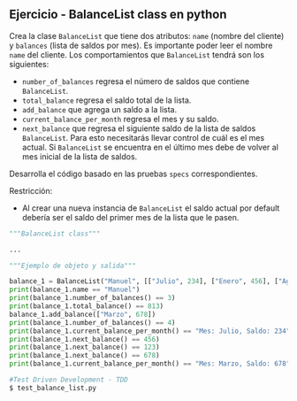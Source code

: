 ## Ejercicio - BalanceList class en python

Crea la clase `BalanceList` que tiene dos atributos: `name` (nombre del cliente) y `balances` (lista de saldos por mes). Es importante poder leer el nombre `name` del cliente. Los comportamientos que `BalanceList` tendrá son los siguientes:

- `number_of_balances` regresa el número de saldos que contiene `BalanceList`.
- `total_balance` regresa el saldo total de la lista.
- `add_balance` que agrega un saldo a la lista.
- `current_balance_per_month` regresa el mes y su saldo.
- `next_balance` que regresa el siguiente saldo de la lista de saldos `BalanceList`. Para esto necesitarás llevar control de cuál es el mes actual. Si `BalanceList` se encuentra en el último mes debe de volver al mes inicial de la lista de saldos.

Desarrolla el código basado en las pruebas `specs` correspondientes.

Restricción: 

- Al crear una nueva instancia de `BalanceList` el saldo actual por default debería ser el saldo del primer mes de la lista que le pasen.

```python
"""BalanceList class"""

...

```

```python
"""Ejemplo de objeto y salida"""

balance_1 = BalanceList("Manuel", [["Julio", 234], ["Enero", 456], ["Agosto", 123]])
print(balance_1.name == "Manuel")
print(balance_1.number_of_balances() == 3)
print(balance_1.total_balance() == 813)
balance_1.add_balance(["Marzo", 678])
print(balance_1.number_of_balances() == 4)
print(balance_1.current_balance_per_month() == "Mes: Julio, Saldo: 234")
print(balance_1.next_balance() == 456)
print(balance_1.next_balance() == 123)
print(balance_1.next_balance() == 678)
print(balance_1.current_balance_per_month() == "Mes: Marzo, Saldo: 678")


```

```python
#Test Driven Development - TDD
$ test_balance_list.py
```

